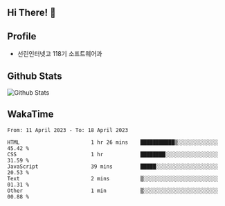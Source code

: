 ## Hi There! 👋

## Profile

-   선린인터넷고 118기 소프트웨어과

## Github Stats

![Github Stats](https://github-readme-stats.vercel.app/api/top-langs/?username=NY0510&theme=tokyonight&hide_border=true&layout=compact)

## WakaTime

<!--START_SECTION:waka-->

```text
From: 11 April 2023 - To: 18 April 2023

HTML                       1 hr 26 mins    ███████████▒░░░░░░░░░░░░░   45.42 %
CSS                        1 hr            ████████░░░░░░░░░░░░░░░░░   31.59 %
JavaScript                 39 mins         █████░░░░░░░░░░░░░░░░░░░░   20.53 %
Text                       2 mins          ▒░░░░░░░░░░░░░░░░░░░░░░░░   01.31 %
Other                      1 min           ▒░░░░░░░░░░░░░░░░░░░░░░░░   00.88 %
```

<!--END_SECTION:waka-->
